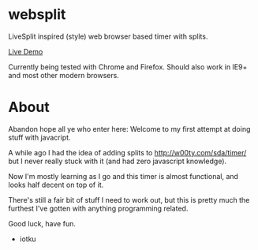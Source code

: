 websplit
========

LiveSplit inspired (style) web browser based timer with splits.

[Live Demo](http://iotku.pw/websplit)

Currently being tested with Chrome and Firefox. Should also work in IE9+ and most other modern browsers.

About
=====

Abandon hope all ye who enter here: Welcome to my first attempt at doing stuff with javacript.

A while ago I had the idea of adding splits to http://w00ty.com/sda/timer/ but I never really stuck with it (and had zero javascript knowledge).

Now I'm mostly learning as I go and this timer is almost functional, and looks half decent on top of it.

There's still a fair bit of stuff I need to work out, but this is pretty much the furthest I've gotten with anything programming related.

Good luck, have fun.
- iotku
